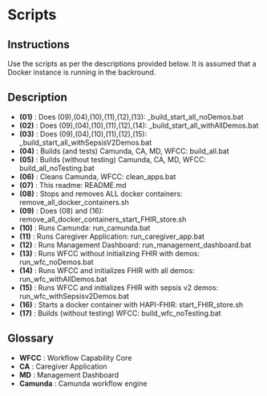 # Scripts  

## Instructions  
Use the scripts as per the descriptions provided below. It is assumed that a Docker instance is running in the backround.  

## Description  
- **(01)** : Does (09),(04),(10),(11),(12),(13): _build_start_all_noDemos.bat
- **(02)** : Does (09),(04),(10),(11),(12),(14): _build_start_all_withAllDemos.bat
- **(03)** : Does (09),(04),(10),(11),(12),(15): _build_start_all_withSepsisV2Demos.bat
- **(04)** : Builds (and tests) Camunda, CA, MD, WFCC: build_all.bat
- **(05)** : Builds (without testing) Camunda, CA, MD, WFCC: build_all_noTesting.bat
- **(06)** : Cleans Camunda, WFCC: clean_apps.bat
- **(07)** : This readme: README.md
- **(08)** : Stops and removes ALL docker containers: remove_all_docker_containers.sh
- **(09)** : Does (08) and (16): remove_all_docker_containers_start_FHIR_store.sh
- **(10)** : Runs Camunda: run_camunda.bat
- **(11)** : Runs Caregiver Application: run_caregiver_app.bat
- **(12)** : Runs Management Dashboard: run_management_dashboard.bat
- **(13)** : Runs WFCC without initializing FHIR with demos: run_wfc_noDemos.bat
- **(14)** : Runs WFCC and initializes FHIR with all demos: run_wfc_withAllDemos.bat
- **(15)** : Runs WFCC and initializes FHIR with sepsis v2 demos: run_wfc_withSepsisv2Demos.bat
- **(16)** : Starts a docker container with HAPI-FHIR: start_FHIR_store.sh
- **(17)** : Builds (without testing) WFCC: build_wfc_noTesting.bat

## Glossary  
- **WFCC** : Workflow Capability Core  
- **CA** : Caregiver Application  
- **MD** : Management Dashboard  
- **Camunda** : Camunda workflow engine


